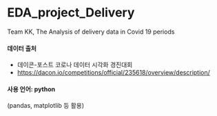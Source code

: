 # EDA_project_Delivery
Team KK, The Analysis of delivery data in Covid 19 periods

#### 데이터 출처
- 데이콘-포스트 코로나 데이터 시각화 경진대회    
- https://dacon.io/competitions/official/235618/overview/description/

#### 사용 언어: python
(pandas, matplotlib 등 활용)
